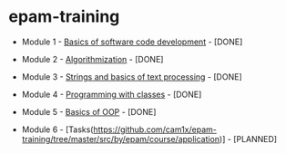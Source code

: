 # epam-training

- Module 1 - [Basics of software code development](https://github.com/cam1x/epam-training/tree/master/src/by/epam/course/basic) - [DONE]

- Module 2 - [Algorithmization](https://github.com/cam1x/epam-training/tree/master/src/by/epam/course/algotithmization) - [DONE]

- Module 3 - [Strings and basics of text processing](https://github.com/cam1x/epam-training/tree/master/src/by/epam/course/string) - [DONE]

- Module 4 - [Programming with classes](https://github.com/cam1x/epam-training/tree/master/src/by/epam/course/classprograming) - [DONE]

- Module 5 - [Basics of OOP](https://github.com/cam1x/epam-training/tree/master/src/by/epam/course/oopbasic) - [DONE]

- Module 6 - [Tasks(https://github.com/cam1x/epam-training/tree/master/src/by/epam/course/application)] - [PLANNED]
